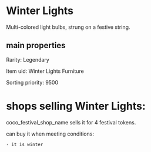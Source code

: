 # Winter Lights

Multi-colored light bulbs, strung on a festive string.

## main properties

Rarity: Legendary

Item uid: Winter Lights Furniture

Sorting priority: 9500

# shops selling Winter Lights:

coco_festival_shop_name sells it for 4 festival tokens.

  can buy it when meeting conditions: 

    - it is winter
